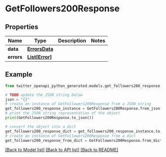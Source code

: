 # GetFollowers200Response


## Properties

Name | Type | Description | Notes
------------ | ------------- | ------------- | -------------
**data** | [**ErrorsData**](ErrorsData.md) |  | 
**errors** | [**List[Error]**](Error.md) |  | 

## Example

```python
from twitter_openapi_python_generated.models.get_followers200_response import GetFollowers200Response

# TODO update the JSON string below
json = "{}"
# create an instance of GetFollowers200Response from a JSON string
get_followers200_response_instance = GetFollowers200Response.from_json(json)
# print the JSON string representation of the object
print(GetFollowers200Response.to_json())

# convert the object into a dict
get_followers200_response_dict = get_followers200_response_instance.to_dict()
# create an instance of GetFollowers200Response from a dict
get_followers200_response_from_dict = GetFollowers200Response.from_dict(get_followers200_response_dict)
```
[[Back to Model list]](../README.md#documentation-for-models) [[Back to API list]](../README.md#documentation-for-api-endpoints) [[Back to README]](../README.md)


